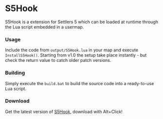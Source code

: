# S5Hook

S5Hook is a extension for Settlers 5 which can be loaded at runtime through the Lua script embedded in a usermap.

### Usage
Include the code from `output/S5Hook.lua` in your map and execute `InstallS5Hook()`. Starting from v1.0 the setup take place instantly - but check the return value to catch older patch versions.

### Building
Simply execute the `build.bat` to build the source code into a ready-to-use Lua script.

### Download
Get the latest version of [S5Hook](https://bitbucket.org/settlersdev/s5hook/raw/tip/output/S5Hook.lua), download with Alt+Click!